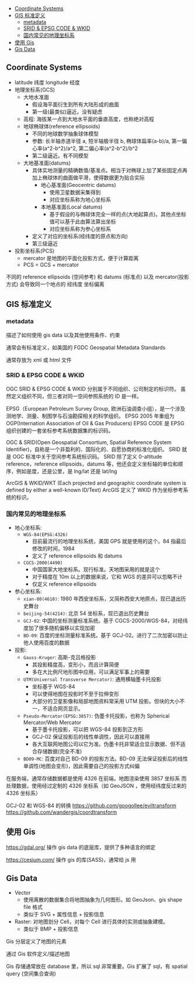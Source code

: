 - [Coordinate Systems](#coordinate-systems)
- [GIS 标准定义](#gis-标准定义)
  - [metadata](#metadata)
  - [SRID \& EPSG CODE \& WKID](#srid--epsg-code--wkid)
  - [国内常见的地理坐标系](#国内常见的地理坐标系)
- [使用 Gis](#使用-gis)
- [Gis Data](#gis-data)

## Coordinate Systems

- latitude 纬度 longitude 经度
- 地理坐标系(GCS)
  - 大地水准面
    - 假设海平面衍生到所有大陆形成的曲面
    - 第一级(最类似)逼近。没有疑虑
  - 高程: 海拔某一点到大地水平面的垂直高度，也称绝对高程
  - 地球椭球体(reference ellipsoids)
    - 不同的地球数学抽象球体模型
    - 参数: 长半轴赤道半径 a, 短半轴极半径 b, 椭球体扁率(a-b)/a, 第一偏心率(a^2-b^2)/a^2, 第二偏心率(a^2-b^2)/b^2
    - 第二级逼近。有不同模型
  - 大地基准面(datums)
    - 具体实地测量的精确数值/基准点。相当于对椭球上加了某些固定点再加上椭球体的曲面做平滑，使得数据更为贴合实际
      - 地心基准面(Geocentric datums)
        - 使用卫星数据采集得到
        - 对应坐标系称为地心坐标系
      - 本地基准面(Local datums)
        - 基于假设的与椭球体完全一样的点(大地起算点)。其他点坐标值可以基于此由算法算出坐标
        - 对应坐标系称为参心坐标系
    - 定义了对应的坐标系(经纬度的原点和方向)
    - 第三级逼近
- 投影坐标系(PCS)
  - mercator 是地图的平面化投影方式，便于计算距离
  - PCS = GCS + mercator

不同的 reference ellipsoids (空间参考) 和 datums (标准点) 以及 mercator(投影方式) 会导致同一个地点的 经纬度 坐标偏离

## GIS 标准定义

### metadata

描述了如何使用 gis data 以及其他使用条件、约束

通常会有标准定义，如美国的 FGDC Geospatial Metadata Standards

通常存放为 xml 或 html 文件

### SRID & EPSG CODE & WKID

OGC SRID & EPSG CODE & WKID 分别属于不同组织、公司制定的标识符。
虽然定义组织不同，但三者对同一空间参照系统的 ID 是一样。

EPSG（European Petroleum Survey Group, 欧洲石油调查小组），是一个涉及测地学、测量、制图学与石油勘探相关的科学组织。
EPSG 2005 年重组为 OGP(Internation Association of Oil & Gas Producers)
EPSG CODE 是 EPSG 组织创建的一套坐标参考系统数据集的标识码。

OGC & SRID(Open Geospatial Consortium, Spatial Reference System Identifier)，自称是一个非盈利的、国际化的、自愿协商的标准化组织。
SRID 就是 OGC 标准中关于空间参考系统标识码。
SRID 除了定义 0-altitude reference，reference ellipsoids，datums 等，他还会定义坐标轴的单位和顺序，例如是度，还是公里，是 lng/lat 还是 lat/lng

ArcGIS & WKID/WKT (Each projected and geographic coordinate system is defined by either a well-known ID/Text)
ArcGIS 定义了 WKID 作为坐标参考系统的标识。

### 国内常见的地理坐标系

- 地心坐标系:
  - `WGS-84(EPSG:4326)`
    - 目前最流行的地理坐标系统，美国 GPS 就是使用的这个。84 指最后修改的时间，1984
    - 定义了 reference ellipsoids 和 datums
  - `CGCS-2000(4490)`
    - 中国国家大地坐标系。现行标准。天地图采用的就是这个
    - 对于精度在 10m 以上的数据来说，它和 WGS 的差异可以忽略不计
    - 仅定义 reference ellipsoids
- 参心坐标系:
  - `xian-80(4610)`: 1980 年西安坐标系，又简称西安大地原点，现已退出历史舞台
  - `beijing-54(4214)`: 北京 54 坐标系，现已退出历史舞台
  - `GCJ-02`: 中国的坐标测量标准系统。基于 CGCS-2000/WGS-84，对经纬度加了很多随机偏移以实现加密
  - `BD-09`: 百度的坐标测量标准系统。基于 GCJ-02。进行了二次加密以防止他人使用百度的数据
- 投影:
  - `Gauss-Kruger`: 高斯-克吕格投影
    - 其投影精度高，变形小，而且计算简便
    - 多在大比例尺地形图中应用，可以满足军事上的需要
  - `UTM(Universal Transverse Mercator)`: 通用横轴墨卡托投影
    - 坐标基于 WGS-84
    - 可以使得地图在投影时不至于拉伸变形
    - 大部分的卫星影像和局部地图资料常采用 UTM 投影。但块的大小不一，不适合网页显示。
  - `Pseudo-Mercator(EPSG:3857)`: 伪墨卡托投影，也称为 Spherical Mercator/Web Mercator
    - 基于墨卡托投影，可以把 WGS-84 投影到正方形
    - GCJ-02 保证投影后的线性单调性，因此可以直接用
    - 各大互联网地图公司以它为准。伪墨卡托非常适合显示数据、但不适合存储数据(完全不准)
  - `BD09-MC`: 百度对自己 BD-09 的投影方法。BD-09 无法保证投影后的线性单调性(地图会变形)，因此需要自己的投影方式纠偏

在服务端，通常存储数据都是使用 4326
在前端，地图渲染使用 3857 坐标系
而处理数据，使用经过定制的 4326 坐标系（如 GeoJSON ，使用经纬度反过来的 4326 坐标系）

GCJ-02 和 WGS-84 的转换
https://github.com/googollee/eviltransform
https://github.com/wandergis/coordtransform

## 使用 Gis

https://gdal.org/ 操作 gis data 的底层库，提供了多种语言的绑定

https://cesium.com/ 操作 gis 的库(SASS)，通常给 js 用

## Gis Data

- Vector
  - 使用离散的数据集合将地图抽象为几何图形。如 GeoJson、gis shape file 格式
  - 类似于 SVG + 属性信息 + 投影信息
- Raster: 对地图划分 Cell，对每个 Cell 进行具体的实测或抽象建模。
  - 类似于 BMP + 投影信息

Gis 分层定义了地图的元素

通过 Gis 软件定义/描述地图

Gis 存储通常放在 database 里，所以 sql 非常重要。Gis 扩展了 sql，有 spatial query (空间集合查询)

